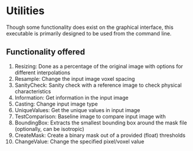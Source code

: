 # Utilities

Though some functionality does exist on the graphical interface, this executable is primarily designed to be used from the command line. 

## Functionality offered

1. Resizing: Done as a percentage of the original image with options for different interpolations
2. Resample: Change the input image voxel spacing
3. SanityCheck: Sanity check with a reference image to check physical characteristics
4. Information: Get information in the input image
5. Casting: Change input image type
6. UniqueValues: Get the unique values in input image
7. TestComparison: Baseline image to compare input image with
8. BoundingBox: Extracts the smallest bounding box around the mask file (optionally, can be isotropic)
9. CreateMask: Create a binary mask out of a provided (float) thresholds
10. ChangeValue: Change the specified pixel/voxel value